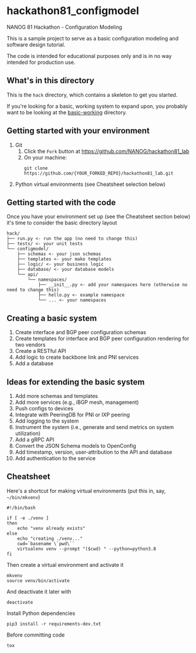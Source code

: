 # hackathon81_configmodel
NANOG 81 Hackathon - Configuration Modeling

This is a sample project to serve as a basic configuration modeling and software design tutorial.

The code is intended for educational purposes only and is in no way intended for production use.

## What's in this directory
This is the `hack` directory, which contains a skeleton to get you started.

If you're looking for a basic, working system to expand upon, you probably want to be looking at the [basic-working](../basic-working) directory.

## Getting started with your environment
1. Git
   1. Click the `Fork` button at https://github.com/NANOG/hackathon81_lab
   2. On your machine:
      ```shell
      git clone https://github.com/{YOUR_FORKED_REPO}/hackathon81_lab.git
      ```
2. Python virtual environments (see Cheatsheet selection below)

## Getting started with the code
Once you have your environment set up (see the Cheatsheet section below) it's time to consider the basic directory layout
```text
hack/
├── run.py <- run the app (no need to change this)
├── tests/ <- your unit tests
└── configmodel/
    ├── schemas <- your json schemas
    ├── templates <- your mako templates
    ├── logic/ <- your business logic
    ├── database/ <- your database models
    └── api/   
        └── namespaces/
            ├── __init__.py <- add your namespaces here (otherwise no need to change this)
            ├── hello.py <- example namespace
            └── ... <- your namespaces
```

## Creating a basic system
1. Create interface and BGP peer configuration schemas
2. Create templates for interface and BGP peer configuration rendering for two vendors
3. Create a RESTful API
4. Add logic to create backbone link and PNI services
5. Add a database

## Ideas for extending the basic system
1. Add more schemas and templates
2. Add more services (e.g., iBGP mesh, management)
3. Push configs to devices
4. Integrate with PeeringDB for PNI or IXP peering
5. Add logging to the system
6. Instrument the system (i.e., generate and send metrics on system utilization)
7. Add a gRPC API
8. Convert the JSON Schema models to OpenConfig
9. Add timestamp, version, user-attribution to the API and database
10. Add authentication to the service
 
## Cheatsheet
Here's a shortcut for making virtual environments (put this in, say, `~/bin/mkvenv`)
```shell
#!/bin/bash

if [ -e ./venv ]
then
    echo "venv already exists"
else
    echo "creating ./venv..."
    cwd=`basename \`pwd\``
    virtualenv venv --prompt "($cwd) " --python=python3.8
fi
```

Then create a virtual environment and activate it
```shell
mkvenv
source venv/bin/activate
````

And deactivate it later with
```shell
deactivate
```

Install Python dependencies
```shell
pip3 install -r requirements-dev.txt
```

Before committing code
```shell
tox
```
